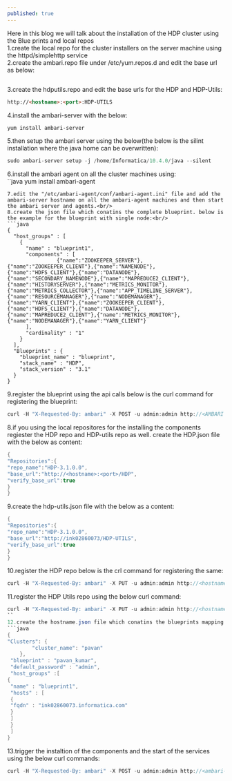 ```yaml
---
published: true
---
```

Here in this blog we will talk about the installation of the HDP cluster using the Blue prints and local repos<br/>
1.create the local repo for the cluster installers on the server machine using the httpd/simplehttp service<br/>
2.create the ambari.repo file under /etc/yum.repos.d and edit the base url as below:<br/>
```html http://<hostanme>:<port>/ambari
```
3.create the hdputils.repo and edit the base urls for the HDP and HDP-Utils:<br/>
```html http://<hostname>:<port>/HDP
http://<hostname>:<port>:HDP-UTILS
```
4.install the ambari-server with the below:<br/>
```html
yum install ambari-server
```
5.then setup the ambari server using the below(the below is the silint installation where the java home can be overwritten):<br/>
```java
sudo ambari-server setup -j /home/Informatica/10.4.0/java --silent
```
6.install the ambari agent on all the cluster machines using:<br/>
``java
yum install ambari-agent
```
7.edit the "/etc/ambari-agent/conf/ambari-agent.ini" file and add the ambari-server hostname on all the ambari-agent machines and then start the ambari server and agents.<br/>
8.create the json file which conatins the complete blueprint. below is the example for the blueprint with single node:<br/>
```java
{
  "host_groups" : [
    {
      "name" : "blueprint1",
      "components" : [
                {"name":"ZOOKEEPER_SERVER"},{"name":"ZOOKEEPER_CLIENT"},{"name":"NAMENODE"},{"name":"HDFS_CLIENT"},{"name":"DATANODE"},{"name":"SECONDARY_NAMENODE"},{"name":"MAPREDUCE2_CLIENT"},{"name":"HISTORYSERVER"},{"name":"METRICS_MONITOR"},{"name":"METRICS_COLLECTOR"},{"name":"APP_TIMELINE_SERVER"},{"name":"RESOURCEMANAGER"},{"name":"NODEMANAGER"},{"name":"YARN_CLIENT"},{"name":"ZOOKEEPER_CLIENT"},{"name":"HDFS_CLIENT"},{"name":"DATANODE"},{"name":"MAPREDUCE2_CLIENT"},{"name":"METRICS_MONITOR"},{"name":"NODEMANAGER"},{"name":"YARN_CLIENT"}
      ],
      "cardinality" : "1"
    }
  ],
  "Blueprints" : {
    "blueprint_name" : "blueprint",
    "stack_name" : "HDP",
    "stack_version" : "3.1"
  }
}
```
9.register the blueprint using the api calls below is the curl command for registering the blueprint:<br/>
```java
curl -H "X-Requested-By: ambari" -X POST -u admin:admin http://<AMBARI SERVER HOST>:8080/api/v1/blueprints/<BLUEPRINT NAME> -d @<blueprint filename>.json
```
8.if you using the local repositores for the installing the components regiester the HDP repo and HDP-utils repo as well. create the HDP.json file with the below as content:<br/>
```java
{
"Repositories":{
"repo_name":"HDP-3.1.0.0",
"base_url":"http://<hostname>:<port>/HDP",
"verify_base_url":true
}
}
```
9.create the hdp-utils.json file with the below as a content:
```java
{
"Repositories":{
"repo_name":"HDP-3.1.0.0",
"base_url":"http://ink02860073/HDP-UTILS",
"verify_base_url":true
}
}
```
10.register the HDP repo below is the crl command for registering the same:<br/>
```java
curl -H "X-Requested-By: ambari" -X PUT -u admin:admin http://<hostname>:8080/api/v1/stacks/HDP/versions/3.1/operating_systems/redhat7/repositories/HDP-3.1 -d @HDP.json
```
11.register the HDP Utils repo using the below curl command:<br/>
```java
curl -H "X-Requested-By: ambari" -X PUT -u admin:admin http://<hostname>:8080/api/v1/stacks/HDP/versions/3.1/operating_systems/redhat7/repositories/HDP-UTILS-1.1.0.22 -d @hdp-utils.json
``
12.create the hostname.json file which conatins the blueprints mapping for all the hosts below is the ebample:<br/>
```java
{
"Clusters": {
        "cluster_name": "pavan"
    },
 "blueprint" : "pavan_kumar",
 "default_password" : "admin",
 "host_groups" :[
{
 "name" : "blueprint1",
 "hosts" : [
 {
 "fqdn" : "ink02860073.informatica.com"
 }
 ]
 }
 ]
}
```
13.trigger the instaltion of the components and the start of the services using the below curl commands:<br/>
```java
curl -H "X-Requested-By: ambari" -X POST -u admin:admin http://<ambari-host>:8080/api/v1/clusters/<new-cluster-name>; -d @hostmapping.json
```
